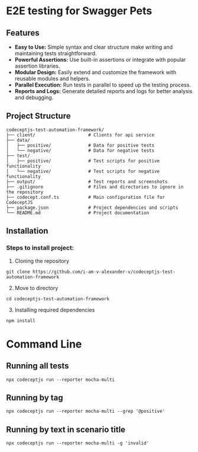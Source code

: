 # E2E testing for Swagger Pets

## Features

- **Easy to Use:** Simple syntax and clear structure make writing and maintaining tests straightforward.
- **Powerful Assertions:** Use built-in assertions or integrate with popular assertion libraries.
- **Modular Design:** Easily extend and customize the framework with reusable modules and helpers.
- **Parallel Execution:** Run tests in parallel to speed up the testing process.
- **Reports and Logs:** Generate detailed reports and logs for better analysis and debugging.

## Project Structure

```plaintext
codeceptjs-test-automation-framework/
├── client/                    # Clients for api service
├── data/
│   ├── positive/              # Data for positive tests
│   └── negative/              # Data for negative tests
├── test/
│   ├── positive/              # Test scripts for positive functionality
│   └── negative/              # Test scripts for negative functionality
├── output/                    # Test reports and screenshots
├── .gitignore                 # Files and directories to ignore in the repository
├── codecept.conf.ts           # Main configuration file for CodeceptJS
├── package.json               # Project dependencies and scripts
└── README.md                  # Project documentation
```

## Installation

### Steps to install project:

1. Cloning the repository
```shell
git clone https://github.com/i-am-v-alexander-v/codeceptjs-test-automation-framework
```

2. Move to directory
```shell
cd codeceptjs-test-automation-framework
```

3. Installing required dependencies
```shell
npm install
```

# Command Line

## Running all tests

```shell
npx codeceptjs run --reporter mocha-multi
```

## Running by tag

```shell
npx codeceptjs run --reporter mocha-multi --grep '@positive'
```

## Running by text in scenario title

```shell
npx codeceptjs run --reporter mocha-multi -g 'invalid'
```
